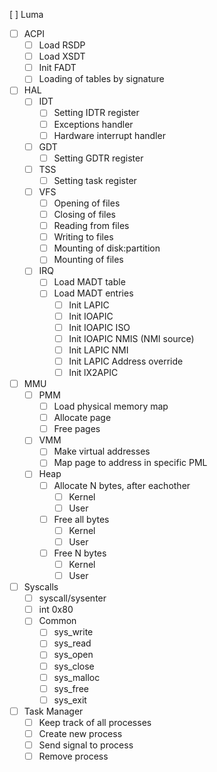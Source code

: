 [ ] Luma
- [ ] ACPI
    - [ ] Load RSDP
    - [ ] Load XSDT
    - [ ] Init FADT
    - [ ] Loading of tables by signature
- [ ] HAL
    - [ ] IDT
        - [ ] Setting IDTR register
        - [ ] Exceptions handler
        - [ ] Hardware interrupt handler
    - [ ] GDT
        - [ ] Setting GDTR register
    - [ ] TSS
        - [ ] Setting task register
    - [ ] VFS
        - [ ] Opening of files
        - [ ] Closing of files
        - [ ] Reading from files
        - [ ] Writing to files
        - [ ] Mounting of disk:partition
        - [ ] Mounting of files
    - [ ] IRQ
        - [ ] Load MADT table
        - [ ] Load MADT entries
            - [ ] Init LAPIC
            - [ ] Init IOAPIC
            - [ ] Init IOAPIC ISO
            - [ ] Init IOAPIC NMIS (NMI source)
            - [ ] Init LAPIC NMI
            - [ ] Init LAPIC Address override
            - [ ] Init lX2APIC
- [ ] MMU
    - [ ] PMM
        - [ ] Load physical memory map
        - [ ] Allocate page
        - [ ] Free pages
    - [ ] VMM
        - [ ] Make virtual addresses
        - [ ] Map page to address in specific PML 
    - [ ] Heap
        - [ ] Allocate N bytes, after eachother
            - [ ] Kernel
            - [ ] User
        - [ ] Free all bytes
            - [ ] Kernel
            - [ ] User
        - [ ] Free N bytes
            - [ ] Kernel
            - [ ] User
- [ ] Syscalls
    - [ ] syscall/sysenter
    - [ ] int 0x80
    - [ ] Common
        - [ ] sys_write
        - [ ] sys_read
        - [ ] sys_open
        - [ ] sys_close
        - [ ] sys_malloc
        - [ ] sys_free
        - [ ] sys_exit
- [ ] Task Manager
    - [ ] Keep track of all processes
    - [ ] Create new process
    - [ ] Send signal to process
    - [ ] Remove process
